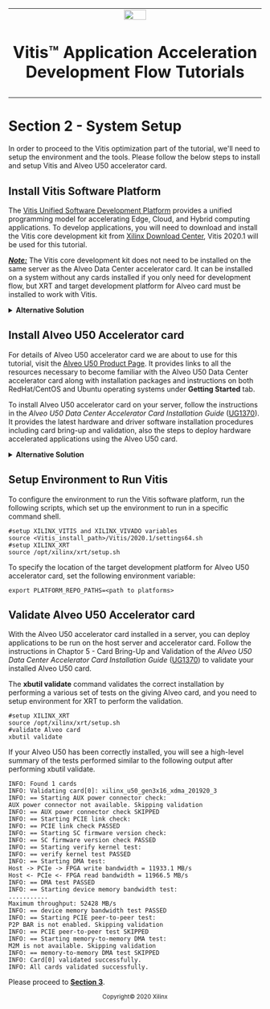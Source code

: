 <table class="sphinxhide">
 <tr>
   <td align="center"><img src="https://www.xilinx.com/content/dam/xilinx/imgs/press/media-kits/corporate/xilinx-logo.png" width="30%"/><h1>Vitis™ Application Acceleration Development Flow Tutorials</h1>
   </td>
 </tr>
 <tr>
 <td>
 </td>
 </tr>
</table>

# Section 2 - System Setup

In order to proceed to the Vitis optimization part of the tutorial, we'll need to setup the environment and the tools. Please follow the below steps to install and setup Vitis and Alveo U50 accelerator card.

## Install Vitis Software Platform
The [Vitis Unified Software Development Platform](https://www.xilinx.com/products/design-tools/vitis/vitis-platform.html) provides a unified programming model for accelerating Edge, Cloud, and Hybrid computing applications. To develop applications, you will need to download and install the Vitis core development kit from [Xilinx Download Center](https://www.xilinx.com/support/download/index.html/content/xilinx/en/downloadNav/vitis.html), Vitis 2020.1 will be used for this tutorial.

**<u>*Note:*</u>** The Vitis core development kit does not need to be installed on the same server as the Alveo Data Center accelerator card. It can be installed on a system without any cards installed if you only need for development flow, but XRT and target development platform for Alveo card must be installed to work with Vitis.

<details>  <summary><b> Alternative Solution </b></summary>
<p>
    Alternatively, you can also develop and deploy applications on cloud server such as <a href="https://www.nimbix.net/alveo/">Nimbix</a> , it comes with everything you need to develop your hardware acceleration code and deploy applications to be run on the host server and installed accelerator cards.
    </p>
<p>
    Please choose from <b>Alveo ▸ U50 ▸ Xilinx Vitis Unified Software Platform 2020.1</b> to start a compute desktop at Nimbix. And before launch a Desktop with FPGA, make sure you choose Xilinx U50 at the pull down window of machine type.
    </p>
<p>
    For this tutorial, you need to set below environment variable to your Terminal of Nimbix Desktop before start to launch Vitis or run Makefile command we provided with source code.
    </p>
<pre><code> export PATH=/opt/xilinx/Vivado/2020.1/tps/lnx64/gcc-6.2.0/bin:$PATH </code></pre>
</details>


## Install Alveo U50 Accelerator card
For details of Alveo U50 accelerator card we are about to use for this tutorial, visit the [Alveo U50 Product Page](https://www.xilinx.com/products/boards-and-kits/alveo/u50.html). It provides links to all the resources necessary to become familiar with the Alveo U50 Data Center accelerator card along with installation packages and instructions on both RedHat/CentOS and Ubuntu operating systems under **Getting Started** tab.

To install Alveo U50 accelerator card on your server, follow the instructions in the *Alveo U50 Data Center Accelerator Card Installation Guide* ([UG1370](https://www.xilinx.com/cgi-bin/docs/bkdoc?k=accelerator-cards;v=latest;d=ug1370-u50-installation.pdf)). It provides the latest hardware and driver software installation procedures including card bring-up and validation, also the steps to deploy hardware accelerated applications using the Alveo U50 card.

<details>  <summary><b> Alternative Solution </b></summary>
<p>
    Alternatively, you can also develop and deploy applications on cloud server such as <a href="https://www.nimbix.net/alveo/">Nimbix</a> , it comes with everything you need to develop your hardware acceleration code and deploy applications to be run on the host server and installed accelerator cards.
    </p>
    <p>
        Please choose from <b>Alveo ▸ U50 ▸ Xilinx Vitis Unified Software Platform 2020.1</b> to start a compute desktop at Nimbix. And before launch a Desktop with FPGA, make sure you choose Xilinx U50 at the pull down window of machine type.
    </p>
    <p>
        For this tutorial, you need to set below environment variable to your Terminal of Nimbix Desktop before start to launch Vitis or run Makefile command we provided with source code.
    </p>
    <pre><code>export PATH=/opt/xilinx/Vivado/2020.1/tps/lnx64/gcc-6.2.0/bin:$PATH  </code></pre>
</details>


## Setup Environment to Run Vitis
To configure the environment to run the Vitis software platform, run the following scripts, which set up the environment to run in a specific command shell.
~~~
#setup XILINX_VITIS and XILINX_VIVADO variables
source <Vitis_install_path>/Vitis/2020.1/settings64.sh
#setup XILINX_XRT
source /opt/xilinx/xrt/setup.sh
~~~

To specify the location of the target development platform for Alveo U50 accelerator card, set the following environment variable:
~~~
export PLATFORM_REPO_PATHS=<path to platforms>
~~~

## Validate Alveo U50 Accelerator card
With the Alveo U50 accelerator card installed in a server, you can deploy applications to be run on the host server and accelerator card. Follow the instructions in Chaptor 5 -  Card Bring-Up and Validation of the *Alveo U50 Data Center Accelerator Card Installation Guide* ([UG1370](https://www.xilinx.com/cgi-bin/docs/bkdoc?k=accelerator-cards;v=latest;d=ug1370-u50-installation.pdf)) to validate your installed Alveo U50 card.

The **xbutil validate** command validates the correct installation by performing a various set of tests on the giving Alveo card, and you need to setup environment for XRT to perform the validation.
~~~
#setup XILINX_XRT
source /opt/xilinx/xrt/setup.sh
#validate Alveo card
xbutil validate
~~~

If your Alveo U50 has been correctly installed, you will see a high-level summary of the tests performed similar to the following output after performing xbutil validate.

~~~
INFO: Found 1 cards
INFO: Validating card[0]: xilinx_u50_gen3x16_xdma_201920_3
INFO: == Starting AUX power connector check:
AUX power connector not available. Skipping validation
INFO: == AUX power connector check SKIPPED
INFO: == Starting PCIE link check:
INFO: == PCIE link check PASSED
INFO: == Starting SC firmware version check:
INFO: == SC firmware version check PASSED
INFO: == Starting verify kernel test:
INFO: == verify kernel test PASSED
INFO: == Starting DMA test:
Host -> PCIe -> FPGA write bandwidth = 11933.1 MB/s
Host <- PCIe <- FPGA read bandwidth = 11966.5 MB/s
INFO: == DMA test PASSED
INFO: == Starting device memory bandwidth test:
...........
Maximum throughput: 52428 MB/s
INFO: == device memory bandwidth test PASSED
INFO: == Starting PCIE peer-to-peer test:
P2P BAR is not enabled. Skipping validation
INFO: == PCIE peer-to-peer test SKIPPED
INFO: == Starting memory-to-memory DMA test:
M2M is not available. Skipping validation
INFO: == memory-to-memory DMA test SKIPPED
INFO: Card[0] validated successfully.
INFO: All cards validated successfully.
~~~



Please proceed to [**Section 3**](../03-Algorithm_Acceleration/README.md).

<p align="center"><sup>Copyright&copy; 2020 Xilinx</sup></p>
